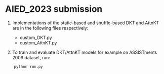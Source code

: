# AIED_2023 submission

1. Implementations of the static-based and shuffle-based DKT and AttnKT are in the following files respectively:
   - custom_DKT.py
   - custom_AttnKT.py

2. To train and evaluate DKT/AttnKT models for example on ASSISTments 2009 dataset, run:
```
    python run.py
```
